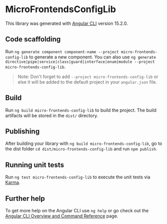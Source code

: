 # MicroFrontendsConfigLib

This library was generated with [Angular CLI](https://github.com/angular/angular-cli) version 15.2.0.

## Code scaffolding

Run `ng generate component component-name --project micro-frontends-config-lib` to generate a new component. You can also use `ng generate directive|pipe|service|class|guard|interface|enum|module --project micro-frontends-config-lib`.
> Note: Don't forget to add `--project micro-frontends-config-lib` or else it will be added to the default project in your `angular.json` file. 

## Build

Run `ng build micro-frontends-config-lib` to build the project. The build artifacts will be stored in the `dist/` directory.

## Publishing

After building your library with `ng build micro-frontends-config-lib`, go to the dist folder `cd dist/micro-frontends-config-lib` and run `npm publish`.

## Running unit tests

Run `ng test micro-frontends-config-lib` to execute the unit tests via [Karma](https://karma-runner.github.io).

## Further help

To get more help on the Angular CLI use `ng help` or go check out the [Angular CLI Overview and Command Reference](https://angular.io/cli) page.

